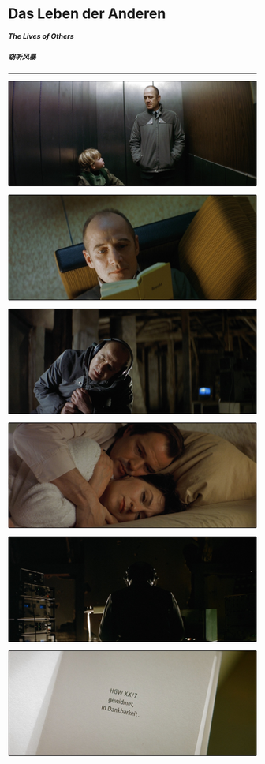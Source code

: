 # Das Leben der Anderen

##### The Lives of Others

##### 窃听风暴

---

![](Das_Leben_der_Anderen_2.jpg)

![](Das_Leben_der_Anderen_3.jpg)

![](Das_Leben_der_Anderen_4.jpg)

![](Das_Leben_der_Anderen_5.jpg)

![](Das_Leben_der_Anderen_6.jpg)

![](Das_Leben_der_Anderen_1.jpg)